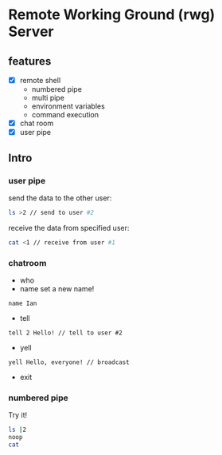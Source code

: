 # Remote Working Ground (rwg) Server

## features

- [x] remote shell
	- numbered pipe
	- multi pipe
	- environment variables
	- command execution
- [x] chat room
- [x] user pipe

## Intro

### user pipe

send the data to the other user:
```sh
ls >2 // send to user #2
```
receive the data from specified user:
```sh
cat <1 // receive from user #1
```

### chatroom

- who
- name
set a new name!
```
name Ian
```
- tell
```
tell 2 Hello! // tell to user #2
```
- yell
```
yell Hello, everyone! // broadcast
```
- exit

### numbered pipe

Try it!
```sh
ls |2
noop
cat
```